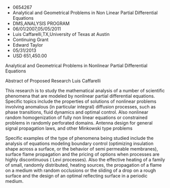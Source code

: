 
* 0654267
* Analytical and Geometrical Problems in Non Linear Partial Differential Equations
* DMS,ANALYSIS PROGRAM
* 06/01/2007,05/05/2011
* Luis Caffarelli,TX,University of Texas at Austin
* Continuing Grant
* Edward Taylor
* 05/31/2013
* USD 651,450.00

Analytical and Geometrical Problems in Nonlinear Partial Differential Equations

Abstract of Proposed Research Luis Caffarelli

This research is to study the mathematical analysis of a number of scientific
phenomena that are modeled by nonlinear partial differential equations. Specific
topics include the properties of solutions of nonlinear problems involving
anomalous (in particular integral) diffusion processes, such as phase
transitions, fluid dynamics and optimal control. Also nonlinear random
homogenization of fully non linear equations or constrained problems in randomly
perforated domains. Antenna design for general signal propagation laws, and
other Minkowski type problems

Specific examples of the type of phenomena being studied include the analysis of
equations modeling boundary control (optimizing insulation shape across a
surface, or the behavior of semi permeable membranes), surface flame propagation
and the pricing of options when processes are highly discontinuous ( Levi
processes). Also the effective heating of a family of small, randomly
distributed, heating sources, the propagation of a flame on a medium with random
occlusions or the sliding of a drop on a rough surface and the design of an
optimal reflecting surface in a periodic medium.

